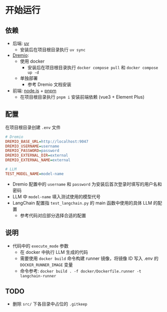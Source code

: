 # 开始运行

## 依赖

- 后端: [uv](https://github.com/astral-sh/uv)
  - 安装后在项目根目录执行 `uv sync`
- [Dremio](https://www.dremio.com/):
  - 使用 docker
    - 安装后在项目根目录执行 `docker compose pull` 和 `docker compose up -d`
  - 单独部署
    - 参考 Dremio 文档安装
- 前端: [node.js](https://nodejs.org/) + [pnpm](https://pnpm.io/)
  - 在项目根目录执行 `pnpm i` 安装前端依赖 (vue3 + Element Plus)

## 配置

在项目根目录创建 `.env` 文件

```ini
# Dremio
DREMIO_BASE_URL=http://localhost:9047
DREMIO_USERNAME=username
DREMIO_PASSWORD=password
DREMIO_EXTERNAL_DIR=external
DREMIO_EXTERNAL_NAME=external

# LLM
TEST_MODEL_NAME=model-name
```

- Dremio 配置中的 `username` 和 `password` 为安装后首次登录时填写的用户名和密码
- LLM 中 `model-name` 填入测试使用的模型代号
- LangChain 配置指 `test_langchain.py` 的 main 函数中使用的具体 LLM 的配置
  - 参考代码对应部分选择合适的配置

## 说明

- 代码中的 `execute_mode` 参数
  - 在 docker 中执行 LLM 生成的代码
  - 需要使用 `docker build` 命令构建 runner 镜像，将镜像 ID 写入 .env 的 `DOCKER_RUNNER_IMAGE` 变量
  - 命令参考: `docker build . -f docker/Dockerfile.runner -t langchain-runner`

## TODO

- 删除 `src/` 下各目录中占位的 `.gitkeep`
